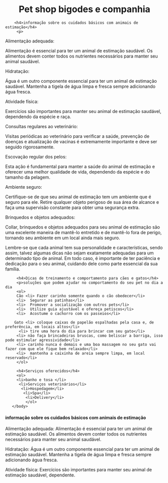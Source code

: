   <!DOCTYPE html>
<html lang="pt-br">
     <head>
        <meta charset="utf-8">
             <title>Pet shop </title>
     </head>
       <body>
           <h1 style="text-align: center;">Pet shop bigodes e companhia</h1>
         
        <h4>informação sobre os cuidados básicos com animais de estimação</h4>
         <p>
 Alimentação adequada:
 
Alimentação é essencial para ter um animal de estimação saudável. Os alimentos devem conter todos os nutrientes necessários para manter seu animal saudável.

Hidratação:

Água é um outro componente essencial para ter um animal de estimação saudável. Mantenha a tigela de água limpa e fresca sempre adicionando água fresca.

Atividade física:

Exercícios são importantes para manter seu animal de estimação saudável, dependendo da espécie e raça.

Consultas regulares ao veterinário:

Visitas periódicas ao veterinário para verificar a saúde, prevenção de doenças e atualização de vacinas é extremamente importante e deve ser seguido rigorosamente.

Escovação regular dos pelos:

Esta ação é fundamental para manter a saúde do animal de estimação e oferecer uma melhor qualidade de vida, dependendo da espécie e do tamanho da pelagem.

Ambiente seguro:

Certifique-se de que seu animal de estimação tem um ambiente que é seguro para ele. Retire qualquer objeto perigoso de sua área de alcance e faça uma supervisão constante para obter uma segurança extra.

Brinquedos e objetos adequados:

Collar, brinquedos e objetos adequados para seu animal de estimação são uma excelente maneira de mantê-lo entretido e de mantê-lo fora de perigo, tornando seu ambiente em um local ainda mais seguro. 

Lembre-se que cada animal tem sua personalidade e características, sendo assim, talvez algumas dicas não sejam exatamente adequadas para um determinado tipo de animal. Em todo caso, é importante de ter paciência e dedicação para o seu animal, cuidando dele como parte essencial da sua família.
         </p>

         <h4>Dicas de treinamento e comportamento para cães e gatos</h4>
         <p>soluções que podem ajudar no comportamento do seu pet no dia a dia
         <ol>
         Cão <li> Fazer carinho somente quando o cão obedecer</li>
         <li>  Segurar as patinhas</li>
         <li>  Promover a socialização com outros pets</li>
         <li>  Utilize guia ajustável e ofereça petiscos</li>
         <li>  Acostume o cachorro com os passeios</li>
 
        Gato <li> coloque caixas de papelão espalhadas pela casa e, de preferência, em locais altos</li>
          <li> tire uma hora do dia para brincar com seu gato</li>
         <li> não faça brincadeiras bruscas, como beliscar a barriga, isso pode estimular agressividade</li>
         <li> carinho nunca é demais e uma boa massagem no seu gato vai fazer com que ele fique bem relaxado</li>
         <li>  mantenha a caixinha de areia sempre limpa, em local reservado</li>
         </ol>

         <h4>Serviços oferecidos</h4>
         <ol>
         <li>banho e tosa </li>
          <li>Serviços veterinários</li>
           <li>Hospedagem</li>
            <li>Spa</li>
             <li>Delivery</li>
             </ol>
       </body>
</html><!DOCTYPE html>
<html lang="pt-br">
     <head>
        <meta charset="utf-8">
             <title>Petshop bigodes e companhia</title>
     </head>
       <body>
        <h4>informação sobre os cuidados básicos com animais de estimação</h4>
         <p>
 Alimentação adequada:
Alimentação é essencial para ter um animal de estimação saudável. Os alimentos devem conter todos os nutrientes necessários para manter seu animal saudável.

Hidratação:
Água é um outro componente essencial para ter um animal de estimação saudável. Mantenha a tigela de água limpa e fresca sempre adicionando água fresca.

Atividade física:
Exercícios são importantes para manter seu animal de estimação saudável, dependente.
